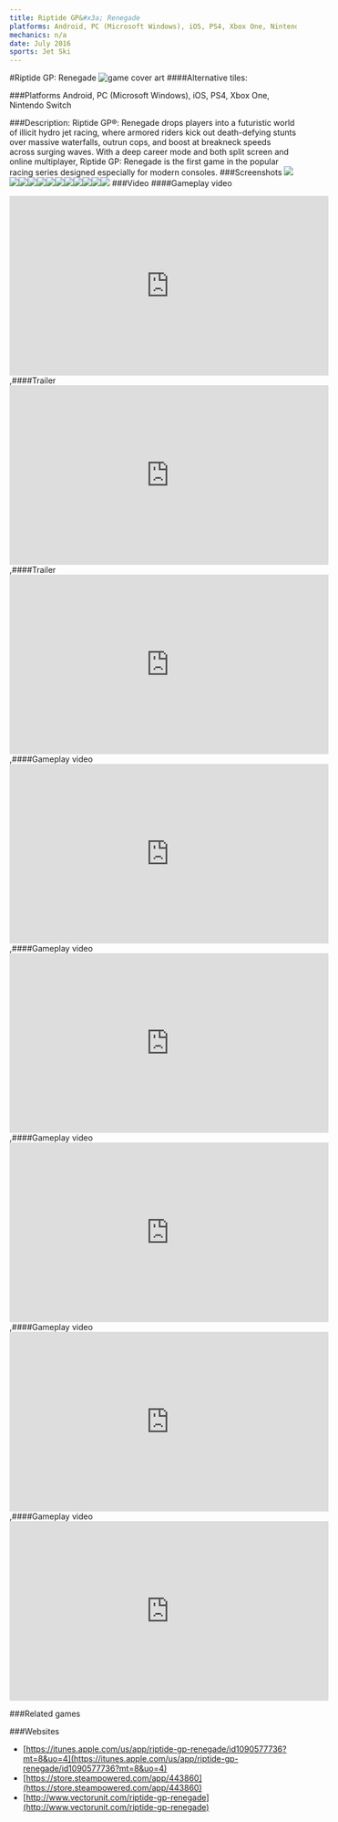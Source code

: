 ```yaml
---
title: Riptide GP&#x3a; Renegade
platforms: Android, PC (Microsoft Windows), iOS, PS4, Xbox One, Nintendo Switch
mechanics: n/a
date: July 2016
sports: Jet Ski
---
```

#Riptide GP: Renegade
![game cover art](//images.igdb.com/igdb/image/upload/t_cover_big/nonzzeu01fzss9bfmaqo.jpg "Logo Title Text 1")
####Alternative tiles:

###Platforms
Android, PC (Microsoft Windows), iOS, PS4, Xbox One, Nintendo Switch

###Description:
Riptide GP®: Renegade drops players into a futuristic world of illicit hydro jet racing, where armored riders kick out death-defying stunts over massive waterfalls, outrun cops, and boost at breakneck speeds across surging waves. With a deep career mode and both split screen and online multiplayer, Riptide GP: Renegade is the first game in the popular racing series designed especially for modern consoles.
###Screenshots
<a target="_blank" rel="noopener noreferrer" href="//images.igdb.com/igdb/image/upload/t_cover_big/tdjjxjqvmgegda5qpsof.jpg"><img src="//images.igdb.com/igdb/image/upload/t_thumb/tdjjxjqvmgegda5qpsof.jpg"/></a><a target="_blank" rel="noopener noreferrer" href="//images.igdb.com/igdb/image/upload/t_cover_big/o9inx17gakllbryuywhv.jpg"><img src="//images.igdb.com/igdb/image/upload/t_thumb/o9inx17gakllbryuywhv.jpg"/></a><a target="_blank" rel="noopener noreferrer" href="//images.igdb.com/igdb/image/upload/t_cover_big/qeiuynsmbf4errlbqc4s.jpg"><img src="//images.igdb.com/igdb/image/upload/t_thumb/qeiuynsmbf4errlbqc4s.jpg"/></a><a target="_blank" rel="noopener noreferrer" href="//images.igdb.com/igdb/image/upload/t_cover_big/envlnwsuhrbl95grlabo.jpg"><img src="//images.igdb.com/igdb/image/upload/t_thumb/envlnwsuhrbl95grlabo.jpg"/></a><a target="_blank" rel="noopener noreferrer" href="//images.igdb.com/igdb/image/upload/t_cover_big/lqktzaa20h5lwctzwmpc.jpg"><img src="//images.igdb.com/igdb/image/upload/t_thumb/lqktzaa20h5lwctzwmpc.jpg"/></a><a target="_blank" rel="noopener noreferrer" href="//images.igdb.com/igdb/image/upload/t_cover_big/kbplmsclww6phtacyhel.jpg"><img src="//images.igdb.com/igdb/image/upload/t_thumb/kbplmsclww6phtacyhel.jpg"/></a><a target="_blank" rel="noopener noreferrer" href="//images.igdb.com/igdb/image/upload/t_cover_big/kqpqqnc5m3w4uvoejogq.jpg"><img src="//images.igdb.com/igdb/image/upload/t_thumb/kqpqqnc5m3w4uvoejogq.jpg"/></a><a target="_blank" rel="noopener noreferrer" href="//images.igdb.com/igdb/image/upload/t_cover_big/rym82lzyy48pfsieyxbv.jpg"><img src="//images.igdb.com/igdb/image/upload/t_thumb/rym82lzyy48pfsieyxbv.jpg"/></a><a target="_blank" rel="noopener noreferrer" href="//images.igdb.com/igdb/image/upload/t_cover_big/gctyapifhmavgjoqvi0x.jpg"><img src="//images.igdb.com/igdb/image/upload/t_thumb/gctyapifhmavgjoqvi0x.jpg"/></a><a target="_blank" rel="noopener noreferrer" href="//images.igdb.com/igdb/image/upload/t_cover_big/ahtiyjfsuuqt2oigrzwx.jpg"><img src="//images.igdb.com/igdb/image/upload/t_thumb/ahtiyjfsuuqt2oigrzwx.jpg"/></a><a target="_blank" rel="noopener noreferrer" href="//images.igdb.com/igdb/image/upload/t_cover_big/wp17d3jkjkvekf4zykfx.jpg"><img src="//images.igdb.com/igdb/image/upload/t_thumb/wp17d3jkjkvekf4zykfx.jpg"/></a><a target="_blank" rel="noopener noreferrer" href="//images.igdb.com/igdb/image/upload/t_cover_big/mlk5v7g3ooc5xjuefhro.jpg"><img src="//images.igdb.com/igdb/image/upload/t_thumb/mlk5v7g3ooc5xjuefhro.jpg"/></a>
###Video
####Gameplay video

<iframe width="560" height="315" src="https://www.youtube.com/embed/kS2eojfRSD4" frameborder="0" allowfullscreen></iframe>
,####Trailer

<iframe width="560" height="315" src="https://www.youtube.com/embed/1RCYhCP9lw4" frameborder="0" allowfullscreen></iframe>
,####Trailer

<iframe width="560" height="315" src="https://www.youtube.com/embed/Xv7EQmtU4qs" frameborder="0" allowfullscreen></iframe>
,####Gameplay video

<iframe width="560" height="315" src="https://www.youtube.com/embed/Ff7vnEQunfY" frameborder="0" allowfullscreen></iframe>
,####Gameplay video

<iframe width="560" height="315" src="https://www.youtube.com/embed/Xor0oGUgKvM" frameborder="0" allowfullscreen></iframe>
,####Gameplay video

<iframe width="560" height="315" src="https://www.youtube.com/embed/D-GTv4v78eE" frameborder="0" allowfullscreen></iframe>
,####Gameplay video

<iframe width="560" height="315" src="https://www.youtube.com/embed/isylUcitiLs" frameborder="0" allowfullscreen></iframe>
,####Gameplay video

<iframe width="560" height="315" src="https://www.youtube.com/embed/GByEFJonJsE" frameborder="0" allowfullscreen></iframe>

###Related games

###Websites
* [https://itunes.apple.com/us/app/riptide-gp-renegade/id1090577736?mt=8&uo=4](https://itunes.apple.com/us/app/riptide-gp-renegade/id1090577736?mt=8&uo=4)
* [https://store.steampowered.com/app/443860](https://store.steampowered.com/app/443860)
* [http://www.vectorunit.com/riptide-gp-renegade](http://www.vectorunit.com/riptide-gp-renegade)
